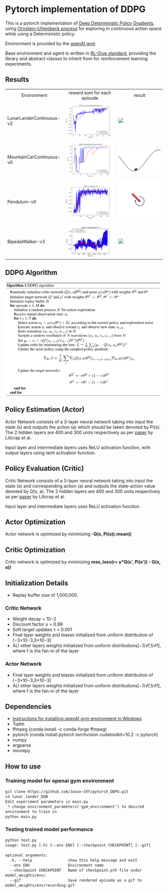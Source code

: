 # Pytorch implementation of DDPG
This is a pytorch implementation of [Deep Deterministic Policy Gradients](https://arxiv.org/abs/1509.02971), using  [Ornstein–Uhlenbeck process](https://en.wikipedia.org/wiki/Ornstein%E2%80%93Uhlenbeck_process) for exploring in continuous action space while using a Deterministic policy.

Environment is provided by the [openAI gym](https://gym.openai.com/envs/)

Base environment and agent is written in [RL-Glue standard](http://www.jmlr.org/papers/v10/tanner09a.html), providing the library and abstract classes to inherit from for reinforcement learning experiments.

## Results
<table align='center'>
<tr align='center'>
<td> Environment </td>
<td> reward sum for each episode </td>
<td> result </td>
</tr>
<tr>
<td> LunarLanderContinuous-v2 </td>
<td><img src = 'model_weights\LunarLanderContinuous-v2\sum_rewards.png'> 
<td><img src = 'model_weights\LunarLanderContinuous-v2\recording.gif'>
</tr>
<tr>
<td> MountainCarContinuous-v0 </td>
<td><img src = 'model_weights\MountainCarContinuous-v0\sum_rewards.png'> 
<td><img src = 'model_weights\MountainCarContinuous-v0\recording.gif'>
</tr>
<tr>
<td> Pendulum-v0 </td>
<td><img src = 'model_weights\Pendulum-v0\sum_rewards.png'> 
<td><img src = 'model_weights\Pendulum-v0\recording.gif'>
</tr>
<tr>
<td> BipedalWalker-v3 </td>
<td><img src = 'model_weights\BipedalWalker-v3\sum_rewards.png'> 
<td><img src = 'model_weights\BipedalWalker-v3\recording.gif'>
</tr>
</table>

## DDPG Algorithm

<img src = 'DDPG_Algorithm.png'>

## Policy Estimation (Actor)
Actor Network consists of a 3-layer neural network taking into input the state (s) and outputs the action (a) which should be taken denoted by Pi(s). The 2 hidden layers are 400 and 300 units respectively as per [paper](https://arxiv.org/abs/1509.02971) by Lilicrap et al. 

Input layer and intermediate layers uses ReLU activation function, with output layers using tanh activation function.

## Policy Evaluation (Critic)
Critic Network consists of a 3-layer neural network taking into input the state (s) and corresponding action (a) and outputs the state-action value denoted by Q(s, a). The 2 hidden layers are 400 and 300 units respectively as per [paper](https://arxiv.org/abs/1509.02971) by Lilicrap et al.

Input layer and intermediate layers uses ReLU activation function.

## Actor Optimization
Actor network is optimized by minimizing **-Q(s, Pi(s)).mean()**

## Critic Optimization
Critic network is optimized by minimizing **mse_loss(r+ γ*Q(s', Pi(s')) - Q(s, a))**

## Initialization Details

* Replay buffer size of 1,000,000.

### Critic Network
* Weight decay = 10−2
* Discount factor γ = 0.99
* Soft target updates τ = 0.001
* Final layer weights and biases initialized from uniform distribution of [−3×10−3,3×10−3]
* ALl other layers weights initialized from uniform distributions[−1/√f,1/√f], where f is the fan-in of the layer

### Actor Network
* Final layer weights and biases initialized from uniform distribution of [−3×10−3,3×10−3]
* ALl other layers weights initialized from uniform distributions[−1/√f,1/√f], where f is the fan-in of the layer


## Dependencies
* [Instructions for installing openAI gym environment in Windows](https://towardsdatascience.com/how-to-install-openai-gym-in-a-windows-environment-338969e24d30)
* Tqdm
* ffmpeg (conda install -c conda-forge ffmpeg)
* pytorch (conda install pytorch torchvision cudatoolkit=10.2 -c pytorch)
* numpy
* argparse
* moviepy

## How to use

### Training model for openai gym environment
```
git clone https://github.com/Jason-CKY/pytorch_DDPG.git
cd lunar_lander_DQN
Edit experiment parameters in main.py
 * change environment_parameters['gym_environment'] to desired environment to train in
python main.py
```

### Testing trained model performance
```
python test.py
usage: test.py [-h] [--env ENV] [--checkpoint CHECKPOINT] [--gif]

optional arguments:
  -h, --help                show this help message and exit
  --env ENV                 Environment name
  --checkpoint CHECKPOINT   Name of checkpoint.pth file under model_weights/env/
  --gif                     Save rendered episode as a gif to model_weights/env/recording.gif
```